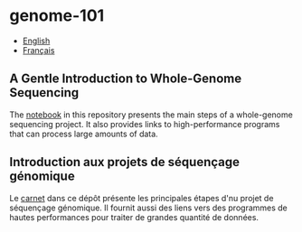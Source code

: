 # genome-101

- [English](#a-gentle-introduction-to-whole-genome-sequencing)
- [Français](#introduction-aux-projets-de-séquençage-génomique)


## A Gentle Introduction to Whole-Genome Sequencing

The [notebook](tutorial.ipynb) in this repository presents the main steps of a whole-genome
sequencing project. It also provides links to high-performance programs that can process large
amounts of data.


## Introduction aux projets de séquençage génomique

Le [carnet](tutorial.ipynb) dans ce dépôt présente les principales étapes d'nu projet de séquençage
génomique. Il fournit aussi des liens vers des programmes de hautes performances pour traiter de
grandes quantité de données.
